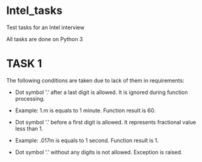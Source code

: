 # Intel_tasks
Test tasks for an Intel interview

All tasks are done on Python 3

# TASK 1
The following conditions are taken due to lack of them in requirements:
+ Dot symbol '.' after a last digit is allowed. It is ignored during function processing.
* Example: 1.m is equals to 1 minute. Function result is 60.
+ Dot symbol '.' before a first digit is allowed. It represents fractional value less than 1.
* Example: .017m is equals to 1 second. Function result is 1.
+ Dot symbol '.' without any digits is not allowed. Exception is raised.
